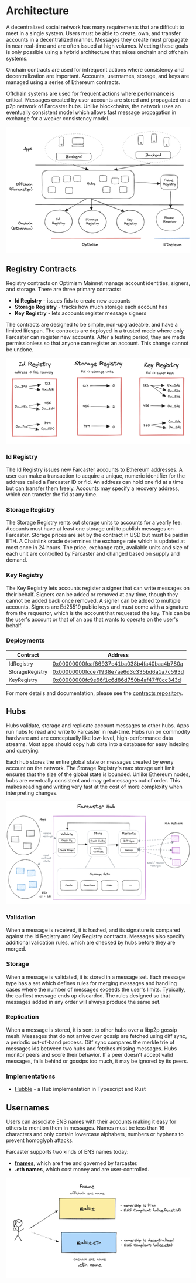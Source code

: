 # Architecture 

A decentralized social network has many requirements that are difficult to meet in a single system. Users must be able to create, own, and transfer accounts in a decentralized manner. Messages they create must propagate in near real-time and are often issued at high volumes. Meeting these goals is only possible using a hybrid architecture that mixes onchain and offchain systems.

Onchain contracts are used for infrequent actions where consistency and decentralization are important. Accounts, usernames, storage, and keys are managed using a series of Ethereum contracts. 

Offchain systems are used for frequent actions where performance is critical. Messages created by user accounts are stored and propagated on a p2p network of Farcaster hubs. Unlike blockchains, the network uses an eventually consistent model which allows fast message propagation in exchange for a weaker consistency model. 

![Architecture](../assets/architecture.png)

## Registry Contracts

Registry contracts on Optimism Mainnet manage account identities, signers, and storage. There are three primary contracts: 

- **Id Registry** - issues fids to create new accounts
- **Storage Registry** - tracks how much storage each account has
- **Key Registry** - lets accounts register message signers 

The contracts are designed to be simple, non-upgradeable, and have a limited lifespan. The contracts are deployed in a trusted mode where only Farcaster can register new accounts. After a testing period, they are made permissionless so that anyone can register an account. This change cannot be undone.

![Registry Contracts](../assets/registry-contracts.png)

### Id Registry

The Id Registry issues new Farcaster accounts to Ethereum addresses. A user can make a transaction to acquire a unique, numeric identifier for the address called a Farcaster ID or fid. An address can hold one fid at a time but can transfer them freely. Accounts may specify a recovery address, which can transfer the fid at any time.

### Storage Registry

The Storage Registry rents out storage units to accounts for a yearly fee. Accounts must have at least one storage unit to publish messages on Farcaster. Storage prices are set by the contract in USD but must be paid in ETH. A Chainlink oracle determines the exchange rate which is updated at most once in 24 hours. The price, exchange rate, available units and size of each unit are controlled by Farcaster and changed based on supply and demand. 

### Key Registry

The Key Registry lets accounts register a signer that can write messages on their behalf. Signers can be added or removed at any time, though they cannot be added back once removed. A signer can be added to multiple accounts. Signers are Ed25519 public keys and must come with a signature from the requestor, which is the account that requested the key. This can be the user's account or that of an app that wants to operate on the user's behalf. 

### Deployments

| Contract                  | Address                                                                                                                          |
| ------------------------- | -------------------------------------------------------------------------------------------------------------------------------- |
| IdRegistry                | [0x00000000fcaf86937e41ba038b4fa40baa4b780a](https://optimistic.etherscan.io/address/0x00000000fcaf86937e41ba038b4fa40baa4b780a) |
| StorageRegistry           | [0x00000000fcce7f938e7ae6d3c335bd6a1a7c593d](https://optimistic.etherscan.io/address/0x00000000fcce7f938e7ae6d3c335bd6a1a7c593d) |
| KeyRegistry               | [0x00000000fc9e66f1c6d86d750b4af47ff0cc343d](https://optimistic.etherscan.io/address/0x00000000fc9e66f1c6d86d750b4af47ff0cc343d) |

For more details and documentation, please see the [contracts repository](https://github.com/farcasterxyz/contracts/).

## Hubs 

Hubs validate, storage and replicate account messages to other hubs. Apps run hubs to read and write to Farcaster in real-time. Hubs run on commodity hardware and are conceptually like low-level, high-performance data streams. Most apps should copy hub data into a database for easy indexing and querying. 

Each hub stores the entire global state or messages created by every account on the network. The Storage Registry's max storage unit limit ensures that the size of the global state is bounded. Unlike Ethereum nodes, hubs are eventually consistent and may get messages out of order. This makes reading and writing very fast at the cost of more complexity when interpreting changes.

![Hub](../assets/hub.png)

### Validation

When a message is received, it is hashed, and its signature is compared against the Id Registry and Key Registry contracts. Messages also specify additional validation rules, which are checked by hubs before they are merged. 

### Storage

When a message is validated, it is stored in a message set. Each message type has a set which defines rules for merging messages and handling cases where the number of messages exceeds the user's limits. Typically, the earliest message ends up discarded. The rules designed so that messages added in any order will always produce the same set.

### Replication 

When a message is stored, it is sent to other hubs over a libp2p gossip mesh. Messages that do not arrive over gossip are fetched using diff sync, a periodic out-of-band process. Diff sync compares the merkle trie of messages ids between two hubs and fetches missing messages. Hubs monitor peers and score their behavior. If a peer doesn't accept valid messages, falls behind or gossips too much, it may be ignored by its peers.

### Implementations

- [Hubble](https://www.thehubble.xyz) - a Hub implementation in Typescript and Rust

## Usernames

Users can associate ENS names with their accounts making it easy for others to mention them in messages. Names must be less than 16 characters and only contain lowercase alphabets, numbers or hyphens to prevent homoglyph attacks. 

Farcaster supports two kinds of ENS names today:

- [**fnames**](./fnames.md), which are free and governed by farcaster.
- **.eth names**, which cost money and are user-controlled.

![Usernames](../assets/usernames.png)
